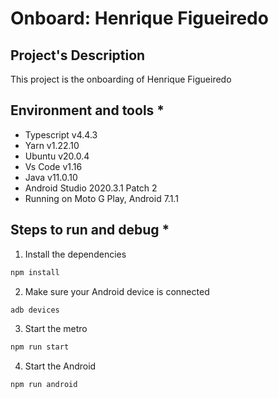 # Onboard: Henrique Figueiredo

## Project's Description

This project is the onboarding of Henrique Figueiredo

## Environment and tools \*

- Typescript v4.4.3
- Yarn v1.22.10
- Ubuntu v20.0.4
- Vs Code v1.16
- Java v11.0.10
- Android Studio 2020.3.1 Patch 2
- Running on Moto G Play, Android 7.1.1

## Steps to run and debug \*

1. Install the dependencies

```sh
npm install
```

2. Make sure your Android device is connected

```sh
adb devices
```

3. Start the metro

```sh
npm run start
```

4. Start the Android

```sh
npm run android
```

